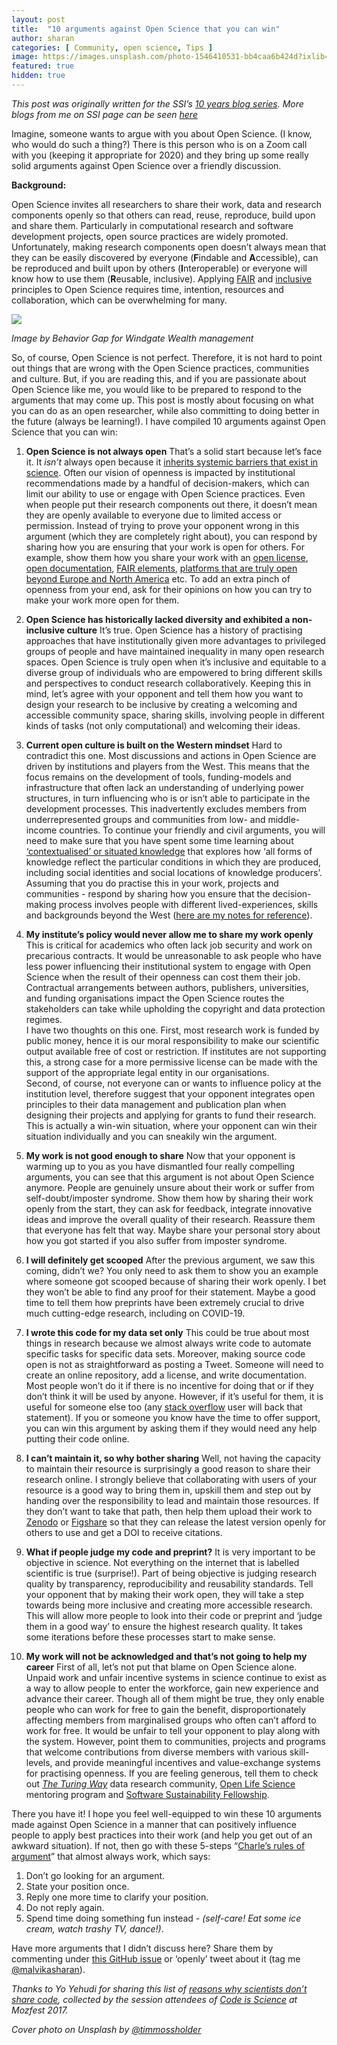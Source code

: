 ```yaml
---
layout: post
title:  "10 arguments against Open Science that you can win"
author: sharan
categories: [ Community, open science, Tips ]
image: https://images.unsplash.com/photo-1546410531-bb4caa6b424d?ixlib=rb-1.2.1&ixid=MXwxMjA3fDB8MHxwaG90by1wYWdlfHx8fGVufDB8fHw%3D&auto=format&fit=crop&w=1651&q=80
featured: true
hidden: true
---
```


*This post was originally written for the SSI’s [10 years blog series](https://www.software.ac.uk/blog/2020-12-17-ten-arguments-against-open-science-you-can-win). More blogs from me on SSI page can be seen [here](https://www.software.ac.uk/author/malvika-sharan)*

Imagine, someone wants to argue with you about Open Science. (I know, who would do such a thing?) There is this person who is on a Zoom call with you (keeping it appropriate for 2020) and they bring up some really solid arguments against Open Science over a friendly discussion.

**Background:**

Open Science invites all researchers to share their work, data and research components openly so that others can read, reuse, reproduce, build upon and share them. Particularly in computational research and software development projects, open source practices are widely promoted. Unfortunately, making research components open doesn’t always mean that they can be easily discovered by everyone (**F**indable and **A**ccessible), can be reproduced and built upon by others (**I**nteroperable) or everyone will know how to use them (**R**eusable, inclusive). Applying [FAIR](https://www.go-fair.org/fair-principles/) and [inclusive](https://ioppublishing.org/open-access-week-2019/inclusion-for-open-science/) principles to Open Science requires time, intention, resources and collaboration, which can be overwhelming for many.

![](https://www.software.ac.uk/sites/default/files/Malvikablog.png)

_Image by Behavior Gap for Windgate Wealth management_

So, of course, Open Science is not perfect. Therefore, it is not hard to point out things that are wrong with the Open Science practices, communities and culture. But, if you are reading this, and if you are passionate about Open Science like me, you would like to be prepared to respond to the arguments that may come up. This post is mostly about focusing on what you can do as an open researcher, while also committing to doing better in the future (always be learning!). I have compiled 10 arguments against Open Science that you can win:

1. **Open Science is not always open** 
That’s a solid start because let’s face it. It _isn’t_ always open because it [inherits systemic barriers that exist in science](https://www.americanscientist.org/article/open-science-isnt-always-open-to-all-scientists). Often our vision of openness is impacted by institutional recommendations made by a handful of decision-makers, which can limit our ability to use or engage with Open Science practices. Even when people put their research components out there, it doesn’t mean they are openly available to everyone due to limited access or permission. Instead of trying to prove your opponent wrong in this argument (which they are completely right about), you can respond by sharing how you are ensuring that your work is open for others. For example, show them how you share your work with an [open license](https://wiki.creativecommons.org/wiki/Open_license), [open documentation](https://opensource.com/article/20/3/documentation), [FAIR elements](https://fairplus.github.io/cookbook-dev/intro.html), [platforms that are truly open beyond Europe and North America](https://www.elsevier.com/connect/transition-to-open-access-creates-a-challenge-for-global-south) etc. To add an extra pinch of openness from your end, ask for their opinions on how you can try to make your work more open for them.
 
2. **Open Science has historically lacked diversity and exhibited a non-inclusive culture**
It’s true. Open Science has a history of practising approaches that have institutionally given more advantages to privileged groups of people and have maintained inequality in many open research spaces. Open Science is truly open when it’s inclusive and equitable to a diverse group of individuals who are empowered to bring different skills and perspectives to conduct research collaboratively. Keeping this in mind, let’s agree with your opponent and tell them how you want to design your research to be inclusive by creating a welcoming and accessible community space, sharing skills, involving people in different kinds of tasks (not only computational) and welcoming their ideas.
 
3. **Current open culture is built on the Western mindset**
Hard to contradict this one. Most discussions and actions in Open Science are driven by institutions and players from the West. This means that the focus remains on the development of tools, funding-models and infrastructure that often lack an understanding of underlying power structures, in turn influencing who is or isn’t able to participate in the development processes. This inadvertently excludes members from underrepresented groups and communities from low- and middle-income countries. To continue your friendly and civil arguments, you will need to make sure that you have spent some time learning about [‘contextualised’ or situated knowledge](http://ebooks.iospress.nl/publication/46639) that explores how ‘all forms of knowledge reflect the particular conditions in which they are produced, including social identities and social locations of knowledge producers’. Assuming that you do practise this in your work, projects and communities - respond by sharing how you ensure that the decision-making process involves people with different lived-experiences, skills and backgrounds beyond the West ([here are my notes for reference](https://zenodo.org/record/4051476#.X9JTi16nzOQ)).
 
4. **My institute’s policy would never allow me to share my work openly**
This is critical for academics who often lack job security and work on precarious contracts. It would be unreasonable to ask people who have less power influencing their institutional system to engage with Open Science when the result of their openness can cost them their job. Contractual arrangements between authors, publishers, universities, and funding organisations impact the Open Science routes the stakeholders can take while upholding the copyright and data protection regimes. \
I have two thoughts on this one. First, most research work is funded by public money, hence it is our moral responsibility to make our scientific output available free of cost or restriction. If institutes are not supporting this, a strong case for a more permissive license can be made with the support of the appropriate legal entity in our organisations. \
Second, of course, not everyone can or wants to influence policy at the institution level, therefore suggest that your opponent integrates open principles to their data management and publication plan when designing their projects and applying for grants to fund their research. This is actually a win-win situation, where your opponent can win their situation individually and you can sneakily win the argument.
 
5. **My work is not good enough to share**
Now that your opponent is warming up to you as you have dismantled four really compelling arguments, you can see that this argument is not about Open Science anymore. People are genuinely unsure about their work or suffer from self-doubt/imposter syndrome. Show them how by sharing their work openly from the start, they can ask for feedback, integrate innovative ideas and improve the overall quality of their research. Reassure them that everyone has felt that way. Maybe share your personal story about how you got started if you also suffer from imposter syndrome.
 
6. **I will definitely get scooped**
After the previous argument, we saw this coming, didn’t we? You only need to ask them to show you an example where someone got scooped because of sharing their work openly. I bet they won’t be able to find any proof for their statement. Maybe a good time to tell them how preprints have been extremely crucial to drive much cutting-edge research, including on COVID-19.
 
7. **I wrote this code for my data set only**
This could be true about most things in research because we almost always write code to automate specific tasks for specific data sets. Moreover, making source code open is not as straightforward as posting a Tweet. Someone will need to create an online repository, add a license, and write documentation. Most people won’t do it if there is no incentive for doing that or if they don’t think it will be used by anyone. However, if it’s useful for them, it is useful for someone else too (any [stack overflow](https://stackoverflow.com/) user will back that statement). If you or someone you know have the time to offer support, you can win this argument by asking them if they would need any help putting their code online.
 
8. **I can’t maintain it, so why bother sharing**
Well, not having the capacity to maintain their resource is surprisingly a good reason to share their research online. I strongly believe that collaborating with users of your resource is a good way to bring them in, upskill them and step out by handing over the responsibility to lead and maintain those resources. If they don’t want to take that path, then help them upload their work to [Zenodo](https://zenodo.org/) or [Figshare](https://figshare.com/) so that they can release the latest version openly for others to use and get a DOI to receive citations.
 
9. **What if people judge my code and preprint?**
It is very important to be objective in science. Not everything on the internet that is labelled scientific is true (surprise!). Part of being objective is judging research quality by transparency, reproducibility and reusability standards. Tell your opponent that by making their work open, they will take a step towards being more inclusive and creating more accessible research. This will allow more people to look into their code or preprint and ‘judge them in a good way’ to ensure the highest research quality. It takes some iterations before these processes start to make sense.
 
10. **My work will not be acknowledged and that’s not going to help my career**
First of all, let’s not put that blame on Open Science alone. Unpaid work and unfair incentive systems in science continue to exist as a way to allow people to enter the workforce, gain new experience and advance their career. Though all of them might be true, they only enable people who can work for free to gain the benefit, disproportionately affecting members from marginalised groups who often can’t afford to work for free. It would be unfair to tell your opponent to play along with the system. However, point them to communities, projects and programs that welcome contributions from diverse members with various skill-levels, and provide meaningful incentives and value-exchange systems for practising openness. If you are feeling generous, tell them to check out _[The Turing Way](https://the-turing-way.netlify.app/welcome)_ data research community, [Open Life Science](https://openlifesci.org/) mentoring program and [Software Sustainability Fellowship](https://software.ac.uk/).

There you have it! I hope you feel well-equipped to win these 10 arguments made against Open Science in a manner that can positively influence people to apply best practices into their work (and help you get out of an awkward situation). If not, then go with these 5-steps “[Charle’s rules of argument](https://geekfeminism.wikia.org/wiki/Charles%27_Rules_of_Argument)” that almost always work, which says:

1. Don’t go looking for an argument.
2. State your position once.
3. Reply one more time to clarify your position.
4. Do not reply again.
5. Spend time doing something fun instead - _(self-care! Eat some ice cream, watch trashy TV, dance!)_.

Have more arguments that I didn’t discuss here? Share them by commenting under [this GitHub issue](https://github.com/codeisscience/code-is-science/issues/97) or ‘openly’ tweet about it (tag me [@malvikasharan](https://twitter.com/MalvikaSharan)).

_Thanks to Yo Yehudi for sharing this list of [reasons why scientists don’t share code](https://github.com/codeisscience/code-is-science/tree/master/content/reasons), collected by the session attendees of [Code is Science](http://www.codeisscience.com/) at Mozfest 2017._

*Cover photo on Unsplash by [@timmossholder](https://unsplash.com/photos/WE_Kv_ZB1l0)*
